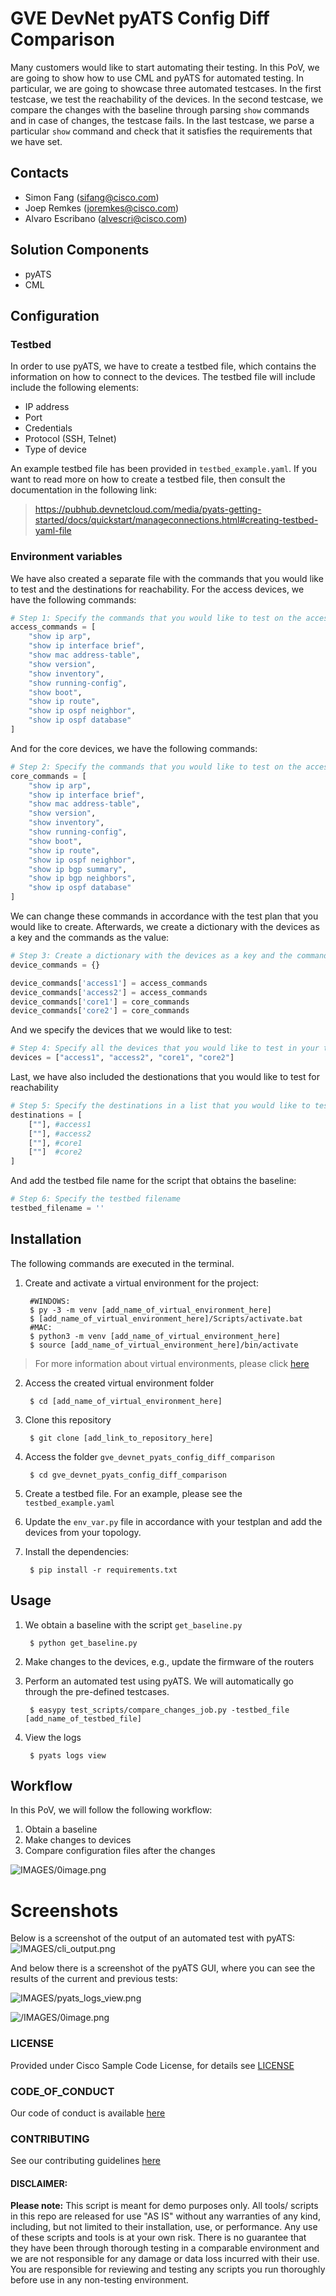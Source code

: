 # GVE DevNet pyATS Config Diff Comparison
Many customers would like to start automating their testing. In this PoV, we are going to show how to use CML and pyATS for automated testing. In particular, we are going to showcase three automated testcases. In the first testcase, we test the reachability of the devices. In the second testcase, we compare the changes with the baseline through parsing ```show``` commands and in case of changes, the testcase fails. In the last testcase, we parse a particular ```show``` command and check that it satisfies the requirements that we have set.


## Contacts
* Simon Fang (sifang@cisco.com)
* Joep Remkes (joremkes@cisco.com)
* Alvaro Escribano (alvescri@cisco.com)

## Solution Components
* pyATS
* CML

## Configuration

### Testbed
In order to use pyATS, we have to create a testbed file, which contains the information on how to connect to the devices. The testbed file will include include the following elements:

* IP address
* Port
* Credentials
* Protocol (SSH, Telnet)
* Type of device

An example testbed file has been provided in ```testbed_example.yaml```. If you want to read more on how to create a testbed file, then consult the documentation in the following link: 

> https://pubhub.devnetcloud.com/media/pyats-getting-started/docs/quickstart/manageconnections.html#creating-testbed-yaml-file

### Environment variables
We have also created a separate file with the commands that you would like to test and the destinations for reachability. For the access devices, we have the following commands:

``` python
# Step 1: Specify the commands that you would like to test on the access devices
access_commands = [
    "show ip arp",
    "show ip interface brief",
    "show mac address-table",
    "show version",
    "show inventory",
    "show running-config",
    "show boot",
    "show ip route",
    "show ip ospf neighbor",
    "show ip ospf database"
]
```
And for the core devices, we have the following commands:

``` python
# Step 2: Specify the commands that you would like to test on the access devices
core_commands = [
    "show ip arp",
    "show ip interface brief",
    "show mac address-table",
    "show version",
    "show inventory",
    "show running-config",
    "show boot",
    "show ip route",
    "show ip ospf neighbor",
    "show ip bgp summary",
    "show ip bgp neighbors",
    "show ip ospf database"
]
```

We can change these commands in accordance with the test plan that you would like to create. Afterwards, we create a dictionary with the devices as a key and the commands as the value:

```python
# Step 3: Create a dictionary with the devices as a key and the commands as the value
device_commands = {}

device_commands['access1'] = access_commands
device_commands['access2'] = access_commands
device_commands['core1'] = core_commands
device_commands['core2'] = core_commands
```

And we specify the devices that we would like to test:

```python 
# Step 4: Specify all the devices that you would like to test in your topology
devices = ["access1", "access2", "core1", "core2"]
```

Last, we have also included the destionations that you would like to test for reachability

```python
# Step 5: Specify the destinations in a list that you would like to test for reachability
destinations = [
    [""], #access1
    [""], #access2
    [""], #core1
    [""]  #core2
]
```

And add the testbed file name for the script that obtains the baseline:

```python
# Step 6: Specify the testbed filename
testbed_filename = ''
```

## Installation

The following commands are executed in the terminal.

1. Create and activate a virtual environment for the project:
   
        #WINDOWS:
        $ py -3 -m venv [add_name_of_virtual_environment_here] 
        $ [add_name_of_virtual_environment_here]/Scripts/activate.bat
        #MAC:
        $ python3 -m venv [add_name_of_virtual_environment_here] 
        $ source [add_name_of_virtual_environment_here]/bin/activate
        
> For more information about virtual environments, please click [here](https://docs.python.org/3/tutorial/venv.html)


2. Access the created virtual environment folder

        $ cd [add_name_of_virtual_environment_here]

3. Clone this repository

        $ git clone [add_link_to_repository_here]
        
4. Access the folder `gve_devnet_pyats_config_diff_comparison`

        $ cd gve_devnet_pyats_config_diff_comparison
        
5. Create a testbed file. For an example, please see the `testbed_example.yaml`

6. Update the `env_var.py` file in accordance with your testplan and add the devices from your topology. 
        
7. Install the dependencies:

        $ pip install -r requirements.txt
        
## Usage
1. We obtain a baseline with the script `get_baseline.py`

        $ python get_baseline.py
2. Make changes to the devices, e.g., update the firmware of the routers

3. Perform an automated test using pyATS. We will automatically go through the pre-defined testcases. 

        $ easypy test_scripts/compare_changes_job.py -testbed_file [add_name_of_testbed_file]

4. View the logs

        $ pyats logs view


## Workflow
In this PoV, we will follow the following workflow: 

1. Obtain a baseline
2. Make changes to devices
3. Compare configuration files after the changes 


![IMAGES/0image.png](IMAGES/flow.png)


# Screenshots
Below is a screenshot of the output of an automated test with pyATS: 
![IMAGES/cli_output.png](IMAGES/cli_output.png)

And below there is a screenshot of the pyATS GUI, where you can see the results of the current and previous tests:

![IMAGES/pyats_logs_view.png](IMAGES/pyats_logs_view.png)

![/IMAGES/0image.png](IMAGES/0image.png)

### LICENSE

Provided under Cisco Sample Code License, for details see [LICENSE](LICENSE.md)

### CODE_OF_CONDUCT

Our code of conduct is available [here](CODE_OF_CONDUCT.md)

### CONTRIBUTING

See our contributing guidelines [here](CONTRIBUTING.md)

#### DISCLAIMER:
<b>Please note:</b> This script is meant for demo purposes only. All tools/ scripts in this repo are released for use "AS IS" without any warranties of any kind, including, but not limited to their installation, use, or performance. Any use of these scripts and tools is at your own risk. There is no guarantee that they have been through thorough testing in a comparable environment and we are not responsible for any damage or data loss incurred with their use.
You are responsible for reviewing and testing any scripts you run thoroughly before use in any non-testing environment.

